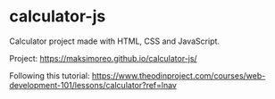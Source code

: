 # calculator-js

Calculator project made with HTML, CSS and JavaScript.


Project: https://maksimoreo.github.io/calculator-js/


Following this tutorial: https://www.theodinproject.com/courses/web-development-101/lessons/calculator?ref=lnav
